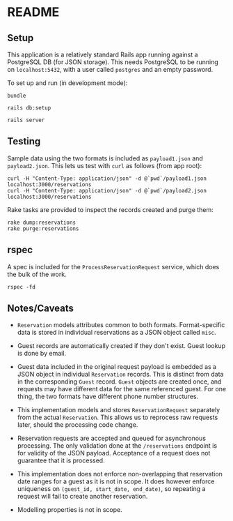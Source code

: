 # README

## Setup

This application is a relatively standard Rails app running against a PostgreSQL DB (for JSON storage). This needs PostgreSQL to be running on `localhost:5432`, with a user called `postgres` and an empty password.

To set up and run (in development mode):

```
bundle

rails db:setup

rails server
```


## Testing

Sample data using the two formats is included as `payload1.json` and `payload2.json`. This lets us test with `curl` as follows (from app root):

```
curl -H "Content-Type: application/json" -d @`pwd`/payload1.json localhost:3000/reservations
curl -H "Content-Type: application/json" -d @`pwd`/payload2.json localhost:3000/reservations
```

Rake tasks are provided to inspect the records created and purge them:

```
rake dump:reservations
rake purge:reservations
```

## rspec

A spec is included for the `ProcessReservationRequest` service, which does the bulk of the work.
```
rspec -fd
```


## Notes/Caveats

* `Reservation` models attributes common to both formats. Format-specific data is stored in individual reservations as a JSON object called `misc`.

* Guest records are automatically created if they don't exist. Guest lookup is done by email.

* Guest data included in the original request payload is embedded as a JSON object in individual `Reservation` records. This is distinct from data in the corresponding `Guest` record. `Guest` objects are created once, and requests may have different data for the same referenced guest. For one thing, the two formats have different phone number structures.

* This implementation models and stores `ReservationRequest` separately from the actual `Reservation`. This allows us to reprocess raw requests later, should the processing code change.

* Reservation requests are accepted and queued for asynchronous processing. The only validation done at the `/reservations` endpoint is for validity of the JSON payload. Acceptance of a request does not guarantee that it is processed.

* This implementation does not enforce non-overlapping that reservation date ranges for a guest as it is not in scope. It does however enforce uniqueness on `(guest_id, start_date, end_date)`, so repeating a request will fail to create another reservation.

* Modelling properties is not in scope.